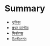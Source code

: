 # Summary

* [ভূমিকা](README.md)
* [প্রথম চ্যাপ্টার](install.md)
* [সিনট্যাক্স](syntax.md)
* [ইনস্টলেশন](installation.md)


